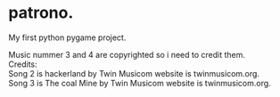 # patrono. 
My first python pygame project. 


Music nummer 3 and 4 are copyrighted so i need to credit them.  
Credits:  
Song 2 is hackerland by Twin Musicom website is twinmusicom.org.  
Song 3 is The coal Mine by Twin Musicom website is twinmusicom.org.  
